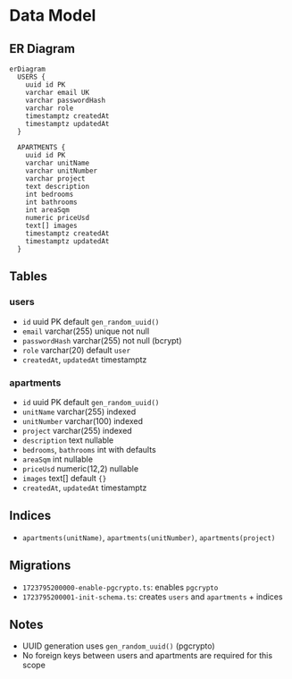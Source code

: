 # Data Model

## ER Diagram
```mermaid
erDiagram
  USERS {
    uuid id PK
    varchar email UK
    varchar passwordHash
    varchar role
    timestamptz createdAt
    timestamptz updatedAt
  }

  APARTMENTS {
    uuid id PK
    varchar unitName
    varchar unitNumber
    varchar project
    text description
    int bedrooms
    int bathrooms
    int areaSqm
    numeric priceUsd
    text[] images
    timestamptz createdAt
    timestamptz updatedAt
  }
```

## Tables
### users
- `id` uuid PK default `gen_random_uuid()`
- `email` varchar(255) unique not null
- `passwordHash` varchar(255) not null (bcrypt)
- `role` varchar(20) default `user`
- `createdAt`, `updatedAt` timestamptz

### apartments
- `id` uuid PK default `gen_random_uuid()`
- `unitName` varchar(255) indexed
- `unitNumber` varchar(100) indexed
- `project` varchar(255) indexed
- `description` text nullable
- `bedrooms`, `bathrooms` int with defaults
- `areaSqm` int nullable
- `priceUsd` numeric(12,2) nullable
- `images` text[] default `{}`
- `createdAt`, `updatedAt` timestamptz

## Indices
- `apartments(unitName)`, `apartments(unitNumber)`, `apartments(project)`

## Migrations
- `1723795200000-enable-pgcrypto.ts`: enables `pgcrypto`
- `1723795200001-init-schema.ts`: creates `users` and `apartments` + indices

## Notes
- UUID generation uses `gen_random_uuid()` (pgcrypto)
- No foreign keys between users and apartments are required for this scope
